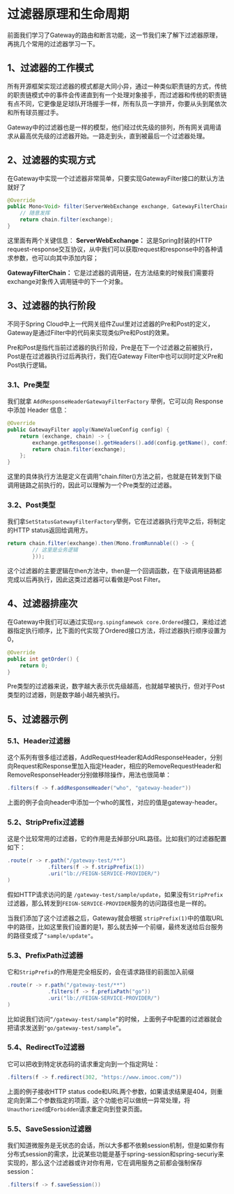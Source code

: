 # 过滤器原理和生命周期

前面我们学习了Gateway的路由和断言功能，这一节我们来了解下过滤器原理，再挑几个常用的过滤器学习一下。

## 1、过滤器的工作模式

所有开源框架实现过滤器的模式都是大同小异，通过一种类似职责链的方式，传统的职责链模式中的事件会传递直到有一个处理对象接手，而过滤器和传统的职责链有点不同，它更像是足球队开场握手一样，所有队员一字排开，你要从头到尾依次和所有球员握过手。

Gateway中的过滤器也是一样的模型，他们经过优先级的排列，所有网关调用请求从最高优先级的过滤器开始。一路走到头，直到被最后一个过滤器处理。

## 2、过滤器的实现方式

在Gateway中实现一个过滤器非常简单，只要实现GatewayFilter接口的默认方法就好了

```java
@Override
public Mono<Void> filter(ServerWebExchange exchange, GatewayFilterChain chain) {
    // 随意发挥
    return chain.filter(exchange);    
}
```

这里面有两个关键信息：
**ServerWebExchange：** 这是Spring封装的HTTP request-response交互协议，从中我们可以获取request和response中的各种请求参数，也可以向其中添加内容；

**GatewayFilterChain：** 它是过滤器的调用链，在方法结束的时候我们需要将exchange对象传入调用链中的下一个对象。

## 3、过滤器的执行阶段

不同于Spring Cloud中上一代网关组件Zuul里对过滤器的Pre和Post的定义，Gateway是通过Filter中的代码来实现类似Pre和Post的效果。

Pre和Post是指代当前过滤器的执行阶段，Pre是在下一个过滤器之前被执行，Post是在过滤器执行过后再执行，我们在Gateway Filter中也可以同时定义Pre和Post执行逻辑。

### 3.1、Pre类型

我们就拿 `AddResponseHeaderGatewayFilterFactory` 举例，它可以向 Response 中添加 Header 信息：

```java
@Override
public GatewayFilter apply(NameValueConfig config) {
	return (exchange, chain) -> {
        exchange.getResponse().getHeaders().add(config.getName(), config.getValue());
        return chain.filter(exchange);
    };
}
```

这里的具体执行方法是定义在调用“chain.filter()方法之前，也就是在转发到下级调用链路之前执行的，因此可以理解为一个Pre类型的过滤器。

### 3.2、Post类型

我们拿`SetStatusGatewayFilterFactory`举例，它在过滤器执行完毕之后，将制定的HTTP status返回给调用方。

```java
return chain.filter(exchange).then(Mono.fromRunnable(() -> {
		// 这里是业务逻辑
		}));
```

这个过滤器的主要逻辑在then方法中，then是一个回调函数，在下级调用链路都完成以后再执行，因此这类过滤器可以看做是Post Filter。

## 4、过滤器排座次

在Gateway中我们可以通过实现`org.spingfamewok core.Ordered`接口，来给过滤器指定执行顺序，比下面的代实现了Ordered接口方法，将过滤器执行顺序设置为0，

```java
@Override
public int getOrder() {
	return 0;
}
```

Pre类型的过滤器来说，数字越大表示优先级越高，也就越早被执行，但对于Post类型的过滤器，则是数字越小越先被执行。

## 5、过滤器示例

### 5.1、Header过滤器

这个系列有很多组过滤器，AddRequestHeader和AddResponseHeader，分别向Request和Response里加入指定Header，相应的RemoveRequestHeader和RemoveResponseHeader分别做移除操作，用法也很简单：

```java
.filters(f -> f.addResponseHeader("who", "gateway-header"))
```

上面的例子会向header中添加一个who的属性，对应的值是gateway-header。

### 5.2、StripPrefix过滤器

这是个比较常用的过滤器，它的作用是去掉部分URL路径。比如我们的过滤器配置如下：

```java
.route(r -> r.path("/gateway-test/**")
             .filters(f -> f.stripPrefix(1))
             .uri("lb://FEIGN-SERVICE-PROVIDER/")
)
```

假如HTTP请求访问的是 `/gateway-test/sample/update`，如果没有`StripPrefix`过滤器，那么转发到`FEIGN-SERVICE-PROVIDER`服务的访问路径也是一样的。

当我们添加了这个过滤器之后，Gateway就会根据 `stripPrefix(1)`中的值取URL中的路径，比如这里我们设置的是1，那么就去掉一个前缀，最终发送给后台服务的路径变成了`"sample/update"`。

### 5.3、PrefixPath过滤器

它和`StripPrefix`的作用是完全相反的，会在请求路径的前面加入前缀

```java
.route(r -> r.path("/gateway-test/**")
             .filters(f -> f.prefixPath("go"))
             .uri("lb://FEIGN-SERVICE-PROVIDER/")
)
```

比如说我们访问`“/gateway-test/sample”`的时候，上面例子中配置的过滤器就会把请求发送到`"go/gateway-test/sample”`。

### 5.4、RedirectTo过滤器

它可以把收到特定状态码的请求重定向到一个指定网址：

```java
.filters(f -> f.redirect(302, "https://www.imooc.com/"))
```

上面的例子接收HTTP status code和URL两个参数，如果请求结果是404，则重定向到第二个参数指定的项面，这个功能也可以做统一异常处理，将`Unauthorized`或`Forbidden`请求重定向到登录页面。

### 5.5、SaveSession过滤器

我们知道微服务是无状态的会话，所以大多都不依赖session机制，但是如果你有分布式session的需求，比说某些功能是基于spring-session和spring-securiy来实现的，那么这个过滤器或许对你有用，它在调用服务之前都会强制保存session：

```java
.filters(f -> f.saveSession())
```

